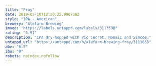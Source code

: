 ```yaml
---
title: "Fray"
date: 2019-05-10T12:50:25.996736Z
style: "IPA - American"
brewery: "Alefarm Brewing"
image: "https://labels.untappd.com/labels/3113638"
rating: "3.91"
description: "IPA dry-hopped with Vic Secret, Mosaic and Simcoe."
untappd_url: "https://untappd.com/b/alefarm-brewing-fray/3113638"
abv: "6.5"
ibu: "0"
robots: noindex,nofollow
---
```

